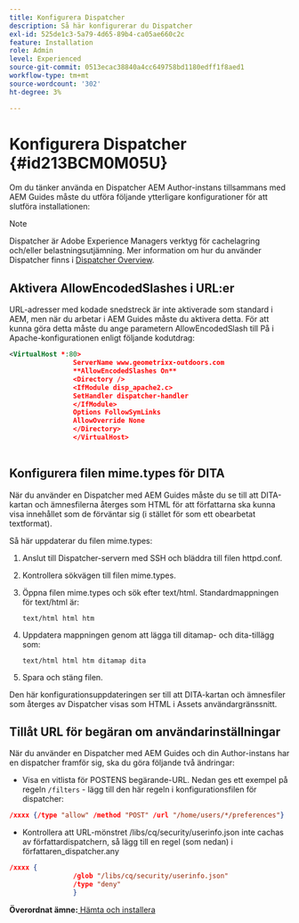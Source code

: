 ```yaml
---
title: Konfigurera Dispatcher
description: Så här konfigurerar du Dispatcher
exl-id: 525de1c3-5a79-4d65-89b4-ca05ae660c2c
feature: Installation
role: Admin
level: Experienced
source-git-commit: 0513ecac38840a4cc649758bd1180edff1f8aed1
workflow-type: tm+mt
source-wordcount: '302'
ht-degree: 3%

---
```


# Konfigurera Dispatcher {#id213BCM0M05U}

Om du tänker använda en Dispatcher AEM Author-instans tillsammans med AEM Guides måste du utföra följande ytterligare konfigurationer för att slutföra installationen:

>[!NOTE]
>
> Dispatcher är Adobe Experience Managers verktyg för cachelagring och/eller belastningsutjämning. Mer information om hur du använder Dispatcher finns i [Dispatcher Overview](https://experienceleague.adobe.com/docs/experience-manager-dispatcher/using/dispatcher.html?lang=sv-SE).

## Aktivera AllowEncodedSlashes i URL:er

URL-adresser med kodade snedstreck är inte aktiverade som standard i AEM, men när du arbetar i AEM Guides måste du aktivera detta. För att kunna göra detta måste du ange parametern AllowEncodedSlash till På i Apache-konfigurationen enligt följande kodutdrag:

```XML
<VirtualHost *:80>
                ServerName www.geometrixx-outdoors.com
                **AllowEncodedSlashes On**
                <Directory />
                <IfModule disp_apache2.c>
                SetHandler dispatcher-handler
                </IfModule>
                Options FollowSymLinks
                AllowOverride None
                </Directory>
                </VirtualHost>
            
```

## Konfigurera filen mime.types för DITA

När du använder en Dispatcher med AEM Guides måste du se till att DITA-kartan och ämnesfilerna återges som HTML för att författarna ska kunna visa innehållet som de förväntar sig \(i stället för som ett obearbetat textformat\).

Så här uppdaterar du filen mime.types:

1. Anslut till Dispatcher-servern med SSH och bläddra till filen httpd.conf.

1. Kontrollera sökvägen till filen mime.types.

1. Öppna filen mime.types och sök efter text/html. Standardmappningen för text/html är:

   `text/html html htm`

1. Uppdatera mappningen genom att lägga till ditamap- och dita-tillägg som:

   `text/html html htm ditamap dita`

1. Spara och stäng filen.


Den här konfigurationsuppdateringen ser till att DITA-kartan och ämnesfiler som återges av Dispatcher visas som HTML i Assets användargränssnitt.

## Tillåt URL för begäran om användarinställningar

När du använder en Dispatcher med AEM Guides och din Author-instans har en dispatcher framför sig, ska du göra följande två ändringar:

- Visa en vitlista för POSTENS begärande-URL. Nedan ges ett exempel på regeln `/filters` - lägg till den här regeln i konfigurationsfilen för dispatcher:

```json
/xxxx {/type "allow" /method "POST" /url "/home/users/*/preferences"}
```

- Kontrollera att URL-mönstret /libs/cq/security/userinfo.json inte cachas av författardispatchern, så lägg till en regel \(som nedan\) i författaren\_dispatcher.any

```json
/xxxx {
                /glob "/libs/cq/security/userinfo.json"
                /type "deny"
                }
```

**Överordnat ämne:**&#x200B;[&#x200B; Hämta och installera](download-install.md)
